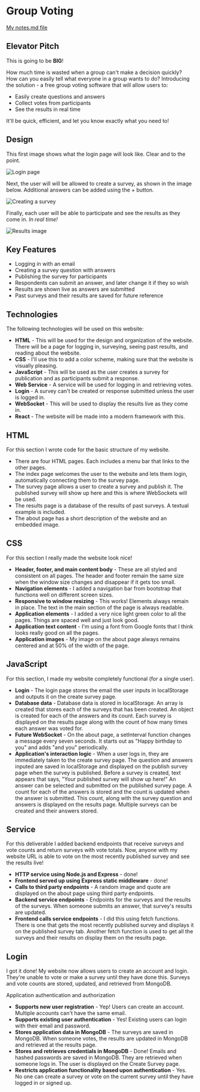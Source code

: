 # Group Voting

[My notes.md file](notes.md)

## Elevator Pitch

This is going to be **BIG**!

How much time is wasted when a group can't make a decision quickly?
How can you easily tell what everyone in a group wants to do?
Introducing the solution - a free group voting software that will allow users to:
* Easily create questions and answers
* Collect votes from participants
* See the results in real time

It'll be quick, efficient, and let you know exactly what you need to!

## Design

This first image shows what the login page will look like. Clear and to the point.

![Login page](login_page.jpg)

Next, the user will will be allowed to create a survey, as shown in the image below. Additional answers can be added using the + button.

![Creating a survey](creating_survey.jpg)

Finally, each user will be able to participate and see the results as they come in. *In real time!*

![Results image](vote_results.jpg)

## Key Features

 - Logging in with an email
 - Creating a survey question with answers
 - Publishing the survey for participants
 - Respondents can submit an answer, and later change it if they so wish
 - Results are shown live as answers are submitted
 - Past surveys and their results are saved for future reference

## Technologies

The following technologies will be used on this website:

 * **HTML** - This will be used for the design and organization of the website. There will be a page for logging in, surveying, seeing past results, and reading about the website.
 * **CSS** - I'll use this to add a color scheme, making sure that the website is visually pleasing.
 * **JavaScript** - This will be used as the user creates a survey for publication and as participants submit a response.
 * **Web Service** - A service will be used for logging in and retrieving votes.
 * **Login** - A survey can't be created or response submitted unless the user is logged in.
 * **WebSocket** - This will be used to display the results live as they come in.
 * **React** - The website will be made into a modern framework with this.

## HTML

For this section I wrote code for the basic structure of my website.
* There are four HTML pages. Each includes a menu bar that links to the other pages.
* The index page welcomes the user to the website and lets them login, automatically connecting them to the survey page.
* The survey page allows a user to create a survey and publish it. The published survey will show up here and this is where WebSockets will be used.
* The results page is a database of the results of past surveys. A textual example is included.
* The about page has a short description of the website and an embedded image.

## CSS

For this section I really made the website look nice!
* **Header, footer, and main content body** - These are all styled and consistent on all pages. The header and footer remain the same size when the window size changes and disappear if it gets too small.
* **Navigation elements** - I added a navigation bar from bootstrap that functions well on different screen sizes.
* **Responsive to window resizing** - This works! Elements always remain in place. The text in the main section of the page is always readable.
* **Application elements** - I added a very nice light green color to all the pages. Things are spaced well and just look good.
* **Application text content** - I'm using a font from Google fonts that I think looks really good on all the pages.
* **Application images** - My image on the about page always remains centered and at 50% of the width of the page.

## JavaScript

For this section, I made my website completely functional (for a single user).
* **Login** - The login page stores the email the user inputs in localStorage and outputs it on the create survey page.
* **Database data** - Database data is stored in localStorage. An array is created that stores each of the surveys that has been created. An object is created for each of the answers and its count. Each survey is displayed on the results page along with the count of how many times each answer was voted for.
* **Future WebSocket** - On the about page, a setInterval function changes a message every seven seconds. It starts out as "Happy birthday to you" and adds "and you" periodically.
* **Application's interaction logic** - When a user logs in, they are immediately taken to the create survey page. The question and answers inputed are saved in localStorage and displayed on the publish survey page when the survey is published. Before a survey is created, text appears that says, "Your published survey will show up here!" An answer can be selected and submitted on the published survey page. A count for each of the answers is stored and the count is updated when the answer is submitted. This count, along with the survey question and answers is displayed on the results page. Multiple surveys can be created and their answers stored.

## Service

For this deliverable I added backend endpoints that receive surveys and vote counts and return surveys with vote totals. Now, anyone with my website URL is able to vote on the most recently published survey and see the results live!

* **HTTP service using Node.js and Express** - done!
* **Frontend served up using Express static middleware** - done!
* **Calls to third party endpoints** - A random image and quote are displayed on the about page using third party endpoints.
* **Backend service endpoints** - Endpoints for the surveys and the results of the surveys. When someone submits an answer, that survey's results are updated.
* **Frontend calls service endpoints** - I did this using fetch functions. There is one that gets the most recently published survey and displays it on the published survey tab. Another fetch function is used to get all the surveys and their results on display them on the results page.

## Login

I got it done! My website now allows users to create an account and login. They're unable to vote or make a survey until they have done this. Surveys and vote counts are stored, updated, and retrieved from MongoDB.

Application authentication and authorization
* **Supports new user registration** - Yep! Users can create an account. Multiple accounts can't have the same email.
* **Supports existing user authentication** - Yes! Existing users can login with their email and password.
* **Stores application data in MongoDB** - The surveys are saved in MongoDB. When someone votes, the results are updated in MongoDB and retrieved at the results page.
* **Stores and retrieves credentials in MongoDB** - Done!  Emails and hashed passwords are saved in MongoDB. They are retrieved when someone logs in. The user is displayed on the Create Survey page.
* **Restricts application functionality based upon authentication** - Yes. No one can create a survey or vote on the current survey until they have logged in or signed up.
